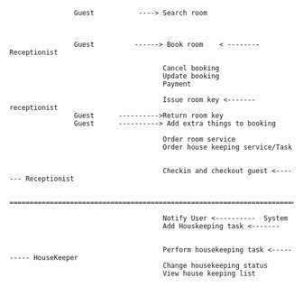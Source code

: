 



                    Guest           ----> Search room 



                    Guest          ------> Book room    < -------- Receptionist 

                                          Cancel booking 
                                          Update booking 
                                          Payment
                                          
                                          Issue room key <------- receptionist 
                    Guest      ---------->Return room key 
                    Guest      ----------> Add extra things to booking 

                                          Order room service 
                                          Order house keeping service/Task
                                          

                                          Checkin and checkout guest <------- Receptionist

                =======================================================================

                                          Notify User <----------  System 
                                          Add Houskeeping task <-------


                                          Perform housekeeping task <---------- HouseKeeper
                                          Change housekeeping status
                                          View house keeping list

